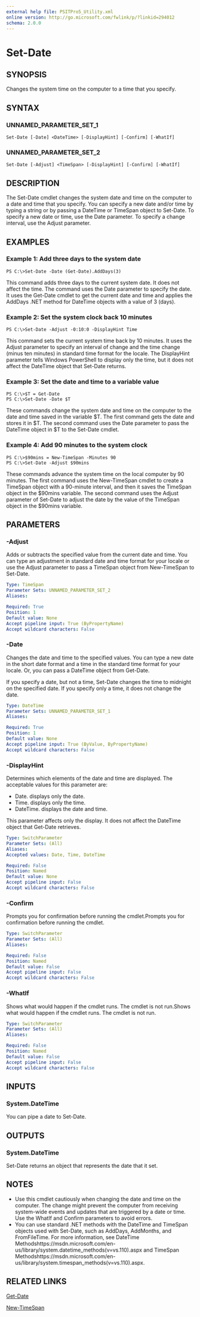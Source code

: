 ```yaml
---
external help file: PSITPro5_Utility.xml
online version: http://go.microsoft.com/fwlink/p/?linkid=294012
schema: 2.0.0
---
```


# Set-Date
## SYNOPSIS
Changes the system time on the computer to a time that you specify.

## SYNTAX

### UNNAMED_PARAMETER_SET_1
```
Set-Date [-Date] <DateTime> [-DisplayHint] [-Confirm] [-WhatIf]
```

### UNNAMED_PARAMETER_SET_2
```
Set-Date [-Adjust] <TimeSpan> [-DisplayHint] [-Confirm] [-WhatIf]
```

## DESCRIPTION
The Set-Date cmdlet changes the system date and time on the computer to a date and time that you specify.
You can specify a new date and/or time by typing a string or by passing a DateTime or TimeSpan object to Set-Date.
To specify a new date or time, use the Date parameter.
To specify a change interval, use the Adjust parameter.

## EXAMPLES

### Example 1: Add three days to the system date
```
PS C:\>Set-Date -Date (Get-Date).AddDays(3)
```

This command adds three days to the current system date.
It does not affect the time.
The command uses the Date parameter to specify the date.
It uses the Get-Date cmdlet to get the current date and time and applies the AddDays .NET method for DateTime objects with a value of 3 (days).

### Example 2: Set the system clock back 10 minutes
```
PS C:\>Set-Date -Adjust -0:10:0 -DisplayHint Time
```

This command sets the current system time back by 10 minutes.
It uses the Adjust parameter to specify an interval of change and the time change (minus ten minutes) in standard time format for the locale.
The DisplayHint parameter tells Windows PowerShell to display only the time, but it does not affect the DateTime object that Set-Date returns.

### Example 3: Set the date and time to a variable value
```
PS C:\>$T = Get-Date
PS C:\>Set-Date -Date $T
```

These commands change the system date and time on the computer to the date and time saved in the variable $T.
The first command gets the date and stores it in $T.
The second command uses the Date parameter to pass the DateTime object in $T to the Set-Date cmdlet.

### Example 4: Add 90 minutes to the system clock
```
PS C:\>$90mins = New-TimeSpan -Minutes 90
PS C:\>Set-Date -Adjust $90mins
```

These commands advance the system time on the local computer by 90 minutes.
The first command uses the New-TimeSpan cmdlet to create a TimeSpan object with a 90-minute interval, and then it saves the TimeSpan object in the $90mins variable.
The second command uses the Adjust parameter of Set-Date to adjust the date by the value of the TimeSpan object in the $90mins variable.

## PARAMETERS

### -Adjust
Adds or subtracts the specified value from the current date and time.
You can type an adjustment in standard date and time format for your locale or use the Adjust parameter to pass a TimeSpan object from New-TimeSpan to Set-Date.

```yaml
Type: TimeSpan
Parameter Sets: UNNAMED_PARAMETER_SET_2
Aliases: 

Required: True
Position: 1
Default value: None
Accept pipeline input: True (ByPropertyName)
Accept wildcard characters: False
```

### -Date
Changes the date and time to the specified values.
You can type a new date in the short date format and a time in the standard time format for your locale.
Or, you can pass a DateTime object from Get-Date.

If you specify a date, but not a time, Set-Date changes the time to midnight on the specified date.
If you specify only a time, it does not change the date.

```yaml
Type: DateTime
Parameter Sets: UNNAMED_PARAMETER_SET_1
Aliases: 

Required: True
Position: 1
Default value: None
Accept pipeline input: True (ByValue, ByPropertyName)
Accept wildcard characters: False
```

### -DisplayHint
Determines which elements of the date and time are displayed.
The acceptable values for this parameter are:

- Date.
displays only the date.
- Time.
displays only the time.
- DateTime.
displays the date and time.

This parameter affects only the display.
It does not affect the DateTime object that Get-Date retrieves.

```yaml
Type: SwitchParameter
Parameter Sets: (All)
Aliases: 
Accepted values: Date, Time, DateTime

Required: False
Position: Named
Default value: None
Accept pipeline input: False
Accept wildcard characters: False
```

### -Confirm
Prompts you for confirmation before running the cmdlet.Prompts you for confirmation before running the cmdlet.

```yaml
Type: SwitchParameter
Parameter Sets: (All)
Aliases: 

Required: False
Position: Named
Default value: False
Accept pipeline input: False
Accept wildcard characters: False
```

### -WhatIf
Shows what would happen if the cmdlet runs.
The cmdlet is not run.Shows what would happen if the cmdlet runs.
The cmdlet is not run.

```yaml
Type: SwitchParameter
Parameter Sets: (All)
Aliases: 

Required: False
Position: Named
Default value: False
Accept pipeline input: False
Accept wildcard characters: False
```

## INPUTS

### System.DateTime
You can pipe a date to Set-Date.

## OUTPUTS

### System.DateTime
Set-Date returns an object that represents the date that it set.

## NOTES
* Use this cmdlet cautiously when changing the date and time on the computer. The change might prevent the computer from receiving system-wide events and updates that are triggered by a date or time. Use the WhatIf and Confirm parameters to avoid errors.
* You can use standard .NET methods with the DateTime and TimeSpan objects used with Set-Date, such as AddDays, AddMonths, and FromFileTime. For more information, see DateTime Methodshttps://msdn.microsoft.com/en-us/library/system.datetime_methods(v=vs.110).aspx and TimeSpan Methodshttps://msdn.microsoft.com/en-us/library/system.timespan_methods(v=vs.110).aspx.

## RELATED LINKS

[Get-Date](277ba77f-f2be-44d7-8f15-23069faf0a4b)

[New-TimeSpan](d0503c70-1a91-47b6-84e5-473e78fe02df)

